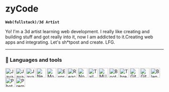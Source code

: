 # zyCode

**`Web(fullstack)/3d Artist`**

Yo! I'm a 3d artist learning web development. I really like creating and building stuff and got really into it, now I am addicted to it.Creating web apps and integrating. Let's sh*tpost and create. LFG.

---

### 🧰 Languages and tools

<img align="left" alt="Javascript" width="30px" style="" src="https://cdn.jsdelivr.net/gh/devicons/devicon/icons/javascript/javascript-original.svg"/>
<img align="left" alt="Javascript" width="30px" style="" src="https://cdn.jsdelivr.net/gh/devicons/devicon/icons/html5/html5-original.svg"/>
<img align="left" alt="Javascript" width="30px" style="" src="https://cdn.jsdelivr.net/gh/devicons/devicon/icons/css3/css3-original.svg"/>
<img align="left" alt="Nextjs" width="30px" style="" src="https://cdn.jsdelivr.net/gh/devicons/devicon/icons/nextjs/nextjs-line.svg"/>
<img align="left" alt="Mongo" width="30px" style="" src="https://cdn.jsdelivr.net/gh/devicons/devicon/icons/mongodb/mongodb-original.svg"/>
<img align="left" alt="Express" width="30px" style="" src="https://cdn.jsdelivr.net/gh/devicons/devicon/icons/express/express-original.svg"/>
<img align="left" alt="React" width="30px" style="" src="https://cdn.jsdelivr.net/gh/devicons/devicon/icons/react/react-original.svg"/>
<img align="left" alt="Nodejs" width="30px" style="" src="https://cdn.jsdelivr.net/gh/devicons/devicon/icons/nodejs/nodejs-original.svg"/>
<img align="left" alt="Tailwind" width="30px" style="" src="https://cdn.jsdelivr.net/gh/devicons/devicon/icons/tailwindcss/tailwindcss-plain.svg"/>
<img align="left" alt="MUI" width="30px" style="" src="https://cdn.jsdelivr.net/gh/devicons/devicon/icons/materialui/materialui-original.svg"/>
<img align="left" alt="Bootstrap" width="30px" style="" src="https://cdn.jsdelivr.net/gh/devicons/devicon/icons/bootstrap/bootstrap-original.svg"/>
<img align="left" alt="Threejs" width="30px" style="" src="https://cdn.jsdelivr.net/gh/devicons/devicon/icons/threejs/threejs-original-wordmark.svg"/>
<img align="left" alt="Git" width="30px" style="" src="https://cdn.jsdelivr.net/gh/devicons/devicon/icons/git/git-original.svg"/>
<img align="left" alt="Github" width="30px" style="" src="https://cdn.jsdelivr.net/gh/devicons/devicon/icons/github/github-original.svg"/>
<img align="left" alt="Blender" width="30px" style="" src="https://cdn.jsdelivr.net/gh/devicons/devicon/icons/blender/blender-original.svg"/>
<img align="left" alt="Photoshop" width="30px" style="" src="https://cdn.jsdelivr.net/gh/devicons/devicon/icons/photoshop/photoshop-plain.svg"/>
<img align="left" alt="Premiere" width="30px" style="" src="https://cdn.jsdelivr.net/gh/devicons/devicon/icons/premierepro/premierepro-original.svg"/>

